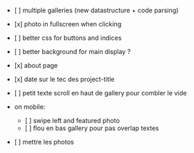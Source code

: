 * \[ ] multiple galleries (new datastructure + code parsing)
* \[x] photo in fullscreen when clicking
* \[ ] better css for buttons and indices
* \[ ] better background for main display ?
* \[x] about page
* \[x] date sur le tec des project-title
* \[ ] petit texte scroll en haut de gallery pour combler le vide
* on mobile:

  * \[ ] swipe left and featured photo
  * \[ ] flou en bas gallery pour pas overlap textes



* \[ ] mettre les photos 
